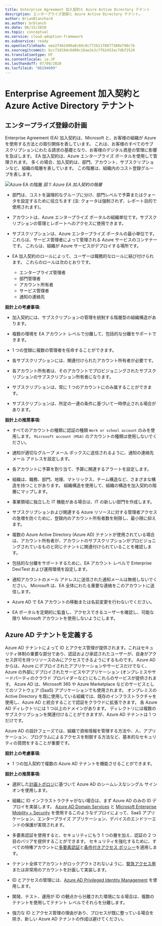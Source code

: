 ```yaml
---
title: Enterprise Agreement 加入契約と Azure Active Directory テナント
description: エンタープライズ登録と Azure Active Directory テナント。
author: BrianBlanchard
ms.author: brblanch
ms.date: 06/15/2020
ms.topic: conceptual
ms.service: cloud-adoption-framework
ms.subservice: ready
ms.openlocfilehash: eee2f462490a8c69c0c772b11f8877380e790c7b
ms.sourcegitcommit: bcc73d194c6d00c16ae2e3c7fb2453ac7dbf2526
ms.translationtype: HT
ms.contentlocale: ja-JP
ms.lasthandoff: 07/09/2020
ms.locfileid: "86194699"
---
```

# <a name="enterprise-agreement-enrollment-and-azure-active-directory-tenants"></a>Enterprise Agreement 加入契約と Azure Active Directory テナント

## <a name="planning-for-enterprise-enrollment"></a>エンタープライズ登録の計画

Enterprise Agreement (EA) 加入契約は、Microsoft と、お客様の組織が Azure を使用する方法との取引関係を表しています。 これは、お客様のすべてのサブスクリプションにわたる請求の基礎となり、お客様のデジタル資産の管理に影響を及ぼします。 EA 加入契約は、Azure エンタープライズ ポータルを使用して管理されます。 多くの場合、加入契約は、部門、アカウント、サブスクリプションなど、組織の階層を表しています。 この階層は、組織内のコスト登録グループを表します。

![Azure EA の階層](./media/ea.png)
_図 1: Azure EA 加入契約の階層_

- 部門は、コストを論理的なグループに分け、部門レベルで予算またはクォータを設定するために役立ちます (注: クォータは強制されず、レポート目的で使用されます)。

- アカウントは、Azure エンタープライズ ポータルの組織単位です。サブスクリプションの管理とレポートへのアクセスに使用できます。

- サブスクリプションは、Azure エンタープライズ ポータルの最小単位です。 これらは、サービス管理者によって管理される Azure サービスのコンテナーです。 これらは、組織が Azure サービスがデプロイする場所です。

- EA 加入契約のロールによって、ユーザーは職務的なロールに結び付けられます。 これらのロールは次のとおりです。
  - エンタープライズ管理者
  - 部門管理者
  - アカウント所有者
  - サービス管理者
  - 通知の連絡先

**設計上の考慮事項:**

- 加入契約には、サブスクリプションの管理を統制する階層型の組織構造があります。

- 複数の環境を EA アカウント レベルで分離して、包括的な分離をサポートできます。

- 1 つの登録に複数の管理者を任命することができます。

- 各サブスクリプションには、関連付けられたアカウント所有者が必要です。

- 各アカウント所有者は、そのアカウントでプロビジョニングされたサブスクリプションのサブスクリプション所有者になります。

- サブスクリプションは、常に 1 つのアカウントにのみ属することができます。

- サブスクリプションは、所定の一連の条件に基づいて一時停止される場合があります。

**設計上の推奨事項:**

- すべてのアカウントの種類に認証の種類 `Work or school account` のみを使用します。 `Microsoft account (MSA)` のアカウントの種類は使用しないでください。

- 通知が適切なグループ メール ボックスに送信されるように、通知の連絡先メール アドレスを設定します。

- 各アカウントに予算を割り当て、予算に関連するアラートを設定します。

- 組織は、職務、部門、地理、マトリックス、チーム構造など、さまざまな構造を持つことがあります。 組織構造を使用して、組織の構造を加入契約の階層にマップします。

- 事業領域に独立した IT 機能がある場合は、IT の新しい部門を作成します。

- サブスクリプションおよび関連する Azure リソースに対する管理者アクセスの急増を防ぐために、登録内のアカウント所有者数を制限し、最小限に抑えます。

- 複数の Azure Active Directory (Azure AD) テナントが使用されている場合は、アカウント所有者が、アカウントのサブスクリプションがプロビジョニングされているものと同じテナントに関連付けられていることを確認します。

- 包括的な分離をサポートするために、EA アカウント レベルで Enterprise Dev/Test および運用環境を設定します。

- 通知アカウントのメール アドレスに送信された通知メールは無視しないでください。 Microsoft は、EA 全体にわたる重要な連絡をこのアカウントに送信します。

- Azure AD で EA アカウントの移動または名前変更を行わないでください。

- EA ポータルを定期的に監査し、アクセスできるユーザーを確認し、可能な限り Microsoft アカウントを使用しないようにします。

## <a name="define-azure-ad-tenants"></a>Azure AD テナントを定義する

Azure AD テナントによって ID とアクセス管理が提供されます。これはセキュリティ体制の重要な部分であり、認証および承認されたユーザーが、自身がアクセス許可を持つリソースのみにアクセスできるようにするものです。 Azure AD からは、Azure にデプロイされたアプリケーションやサービスだけでなく、Azure の外部にデプロイされたサービスやアプリケーション (オンプレミスやサードパーティのクラウド プロバイダーなど) にもこれらのサービスが提供されます。 Azure AD は、Microsoft 365 や Azure Marketplace などのサービスとしてのソフトウェア (SaaS) アプリケーションでも使用されます。 オンプレミスの Active Directory を既に使用している組織では、既存のインフラストラクチャを使用し、Azure AD と統合することで認証をクラウドに拡張できます。 各 Azure AD ディレクトリには 1 つ以上のドメインがあります。 ディレクトリには複数のサブスクリプションを関連付けることができますが、Azure AD テナントは 1 つだけです。

Azure AD の設計フェーズでは、組織で資格情報を管理する方法や、人、アプリケーション、プログラムによるアクセスを制御する方法など、基本的なセキュリティの質問をすることが重要です。

**設計上の考慮事項:**

- 1 つの加入契約で複数の Azure AD テナントを機能させることができます。

**設計上の推奨事項:**

- 選択した[計画トポロジ](https://docs.microsoft.com/azure/active-directory/hybrid/plan-connect-topologies)に基づいて Azure AD のシームレスなシングル サインオンを使用します。

- 組織に ID インフラストラクチャがない場合は、まず Azure AD のみの ID デプロイを実装します。 [Azure AD Domain Services](https://docs.microsoft.com/azure/active-directory-domain-services) と [Microsoft Enterprise Mobility + Security](https://docs.microsoft.com/mem/intune/fundamentals/what-is-intune) を使用するこのようなデプロイによって、SaaS アプリケーション、エンタープライズ アプリケーション、デバイスのエンドツーエンドの保護が実現されます。

- 多要素認証を使用すると、セキュリティにもう 1 つの層を加え、認証の 2 つ目のバリアを提供することができます。 セキュリティを強化するために、すべての特権アカウントに[多要素認証](https://docs.microsoft.com/azure/active-directory/authentication/concept-mfa-howitworks)と[条件付きアクセス ポリシー](https://docs.microsoft.com/azure/active-directory/conditional-access/overview)を適用します。

- テナント全体でアカウントがロックアウトされないように、[緊急アクセス用](https://docs.microsoft.com/azure/active-directory/users-groups-roles/directory-emergency-access)または非常用のアカウントを計画して実装します。

- ID とアクセスの管理には、[Azure AD Privileged Identity Management](https://docs.microsoft.com/azure/active-directory/privileged-identity-management/pim-configure) を使用します。

- 開発、テスト、運用が ID の観点から分離された環境になる場合は、複数のテナントを使用してテナント レベルでそれらを分離します。

- 強力な ID とアクセス管理の理由があり、プロセスが既に整っている場合を除き、新しい Azure AD テナントの作成は避けてください。
